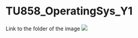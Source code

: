 # TU858_OperatingSys_Y1
Link to the folder of the image ![](TU858_OperatingSys_Y1/Pictures_folder/) 
